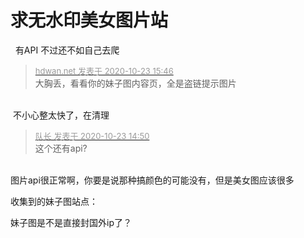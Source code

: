 # 求无水印美女图片站


&nbsp;&nbsp;有API 不过还不如自己去爬

<div class="quote"><blockquote><font size="2"><a href="https://www.hostloc.com/forum.php?mod=redirect&amp;goto=findpost&amp;pid=9341519&amp;ptid=757610" target="_blank"><font color="#999999">hdwan.net 发表于 2020-10-23 15:46</font></a></font><br />
大胸丢，看看你的妹子图内容页，全是盗链提示图片</blockquote></div><br />
<img src="static/image/smiley/default/lol.gif" smilieid="12" border="0" alt="" /> 不小心整太快了，在清理<br />


<div class="quote"><blockquote><font size="2"><a href="https://www.hostloc.com/forum.php?mod=redirect&amp;goto=findpost&amp;pid=9341214&amp;ptid=757610" target="_blank"><font color="#999999">队长 发表于 2020-10-23 14:50</font></a></font><br />
这个还有api?</blockquote></div><br />
图片api很正常啊，你要是说那种搞颜色的可能没有，但是美女图应该很多

收集到的妹子图站点：<br />
<img id="aimg_DvfvI" onclick="zoom(this, this.src, 0, 0, 0)" class="zoom" src="https://cdn.jsdelivr.net/gh/Arronlong/cdn@master/blogImg/20201023233420.png" onmouseover="img_onmouseoverfunc(this)" onload="thumbImg(this)" border="0" alt="" />

妹子图是不是直接封国外ip了？

<img id="aimg_Hqj3O" onclick="zoom(this, this.src, 0, 0, 0)" class="zoom" src="https://s3.jpg.cm/2020/10/24/NYtoT.png" onmouseover="img_onmouseoverfunc(this)" onload="thumbImg(this)" border="0" alt="" />

